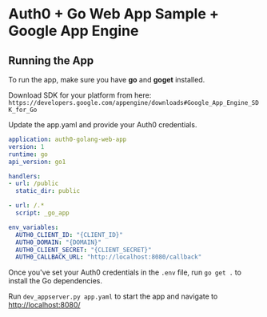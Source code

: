 # Auth0 + Go Web App Sample + Google App Engine

## Running the App

To run the app, make sure you have **go** and **goget** installed.

Download SDK for your platform from here: `https://developers.google.com/appengine/downloads#Google_App_Engine_SDK_for_Go`

Update the app.yaml and provide your Auth0 credentials.

```yaml
application: auth0-golang-web-app
version: 1
runtime: go
api_version: go1

handlers:
- url: /public
  static_dir: public

- url: /.*
  script: _go_app

env_variables:
  AUTH0_CLIENT_ID: "{CLIENT_ID}"
  AUTH0_DOMAIN: "{DOMAIN}"
  AUTH0_CLIENT_SECRET: "{CLIENT_SECRET}"
  AUTH0_CALLBACK_URL: "http://localhost:8080/callback"
```

Once you've set your Auth0 credentials in the `.env` file, run `go get .` to install the Go dependencies.

Run `dev_appserver.py app.yaml` to start the app and navigate to [http://localhost:8080/](http://localhost:8080/)
